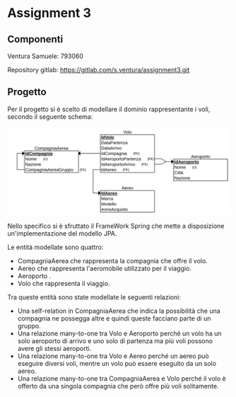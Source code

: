 # Assignment 3

## Componenti

Ventura Samuele: 793060

Repository gitlab: https://gitlab.com/s.ventura/assignment3.git

## Progetto

Per il progetto si è scelto di modellare il dominio rappresentante i voli, secondo il seguente schema:

![](.readme/schema.png)

Nello specifico si è sfruttato il FrameWork Spring che mette a disposizione un'implementazione del modello JPA.

Le entità modellate sono quattro:

* CompagniaAerea che rappresenta la compagnia che offre il volo.
* Aereo che rappresenta l'aeromobile utilizzato per il viaggio.
* Aeroporto .
* Volo che rappresenta il viaggio.

Tra queste entità sono state modellate le seguenti relazioni:

* Una self-relation in CompagniaAerea che indica la possibilità che una compagnia ne possegga altre e quindi queste facciano parte di un gruppo.
* Una relazione many-to-one tra Volo e Aeroporto perché un volo ha un solo aeroporto di arrivo e uno solo di partenza ma più voli possono avere gli stessi aeroporti.
* Una relazione many-to-one tra Volo e Aereo perché un aereo può eseguire diversi voli, mentre un volo può essere eseguito da un solo aereo.
* Una relazione many-to-one tra CompagniaAerea e Volo perché il volo è offerto da una singola compagnia che però offre più voli solitamente.